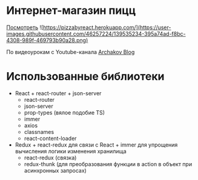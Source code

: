# Интернет-магазин пицц #
[Посмотреть](https://pizzabyreact.herokuapp.com/)
![https://pizzabyreact.herokuapp.com/](https://user-images.githubusercontent.com/46257224/139535234-395a74ad-f8bc-4308-989f-469793b90a28.png)

По видеоурокам с Youtube-канала [Archakov Blog](https://www.youtube.com/channel/UCdldbhAwO16vjnDwACTs5gQ)

# Использованные библиотеки #

* React + react-router + json-server
   * react-router
   * json-server
   * prop-types (вялое подобие TS)
   * immer
   * axios
   * classnames 
   * react-content-loader
* Redux + react-redux для связи с React + immer для упрощения вычисления логики изменения хранилища
   * react-redux (связка)
   * redux-thunk (для преобразования функции в action в объект при асинхронных запросах) 
  
